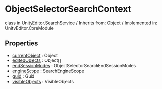# ObjectSelectorSearchContext
class in UnityEditor.SearchService
 / Inherits from: <a href="https://docs.unity3d.com/6000.2/Documentation/ScriptReference/Object.html">Object</a> / Implemented in: <a href="https://docs.unity3d.com/6000.2/Documentation/ScriptReference/UnityEditor.CoreModule.html">UnityEditor.CoreModule</a>

## Properties
- <a href="https://docs.unity3d.com/6000.2/Documentation/ScriptReference/ObjectSelectorSearchContext-currentObject.html">currentObject</a> : Object
- <a href="https://docs.unity3d.com/6000.2/Documentation/ScriptReference/ObjectSelectorSearchContext-editedObjects.html">editedObjects</a> : Object[]
- <a href="https://docs.unity3d.com/6000.2/Documentation/ScriptReference/ObjectSelectorSearchContext-endSessionModes.html">endSessionModes</a> : ObjectSelectorSearchEndSessionModes
- <a href="https://docs.unity3d.com/6000.2/Documentation/ScriptReference/ObjectSelectorSearchContext-engineScope.html">engineScope</a> : SearchEngineScope
- <a href="https://docs.unity3d.com/6000.2/Documentation/ScriptReference/ObjectSelectorSearchContext-guid.html">guid</a> : Guid
- <a href="https://docs.unity3d.com/6000.2/Documentation/ScriptReference/ObjectSelectorSearchContext-visibleObjects.html">visibleObjects</a> : VisibleObjects
